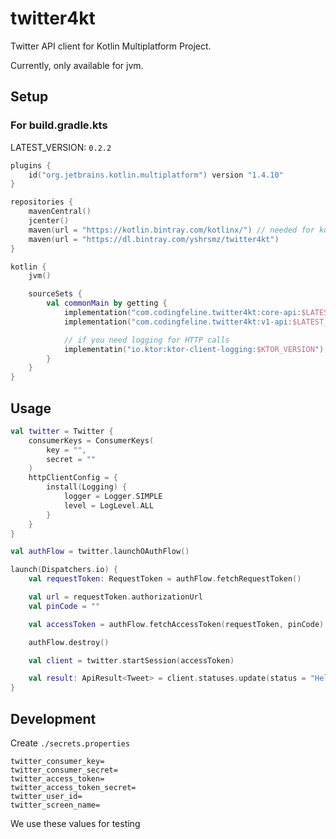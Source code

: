 twitter4kt
===

Twitter API client for Kotlin Multiplatform Project.

Currently, only available for jvm.

## Setup

### For build.gradle.kts

LATEST_VERSION: `0.2.2`

```kotlin
plugins {
    id("org.jetbrains.kotlin.multiplatform") version "1.4.10"
}

repositories {
    mavenCentral()
    jcenter()
    maven(url = "https://kotlin.bintray.com/kotlinx/") // needed for kotlinx-datetime
    maven(url = "https://dl.bintray.com/yshrsmz/twitter4kt")
}

kotlin {
    jvm()

    sourceSets {
        val commonMain by getting {
            implementation("com.codingfeline.twitter4kt:core-api:$LATEST_VERSION")
            implementation("com.codingfeline.twitter4kt:v1-api:$LATEST_VERSION")

            // if you need logging for HTTP calls
            implementatin("io.ktor:ktor-client-logging:$KTOR_VERSION")
        }
    }
}
```

## Usage

```kotlin
val twitter = Twitter {
    consumerKeys = ConsumerKeys(
        key = "",
        secret = ""
    )
    httpClientConfig = {
        install(Logging) {
            logger = Logger.SIMPLE
            level = LogLevel.ALL
        }
    }
}

val authFlow = twitter.launchOAuthFlow()

launch(Dispatchers.io) {
    val requestToken: RequestToken = authFlow.fetchRequestToken()

    val url = requestToken.authorizationUrl
    val pinCode = ""

    val accessToken = authFlow.fetchAccessToken(requestToken, pinCode)

    authFlow.destroy()

    val client = twitter.startSession(accessToken)

    val result: ApiResult<Tweet> = client.statuses.update(status = "Hello from twitter4kt!")
}
```

## Development

Create `./secrets.properties`

```properties
twitter_consumer_key=
twitter_consumer_secret=
twitter_access_token=
twitter_access_token_secret=
twitter_user_id=
twitter_screen_name=
```

We use these values for testing
